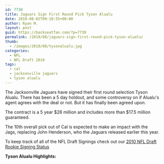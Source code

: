 ```yaml
---
id: 7730
title: Jaguars Sign First Round Pick Tyson Alualu
date: 2010-08-02T09:10:55+00:00
author: Ryan M.
layout: post
guid: https://backseatfan.com/?p=7730
permalink: /2010/08/jaguars-sign-first-round-pick-tyson-alualu/
thumb:
  - /images/2010/08/tysonalualu.jpg
categories:
  - NFL
  - NFL Draft 2010
tags:
  - cal
  - jacksonville jaguars
  - tyson alualu
---
```


<div class="entry">
  <p>
    The Jacksonville Jaguars have signed their first round selection Tyson Alualu. There has been a 5 day holdout, and some controversy on if Alualu's agent agrees with the deal or not. But it has finally been agreed upon.
  </p>

  <p>
    The contract is a 5 year $28 million and includes more than $17.5 million guaranteed.
  </p>

  <p>
    The 10th overall pick out of Cal is expected to make an impact with the Jags, replacing John Henderson, who the Jaguars released earlier this year.
  </p>

  <p>
    To keep track of all of the NFL Draft Signings check out our <a href="https://backseatfan.com/index.php/2010/04/2010-nfl-draft-rookie-signing-status/">2010 NFL Draft Rookie Signing Status</a>
  </p>

  <p>
    <strong>Tyson Alualu Highlights:</strong>
  </p>

  <p>
  </p>
</div>
